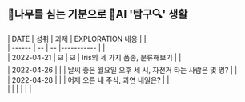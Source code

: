 ## 🌳나무를 심는 기분으로 🤖AI '탐구🔍' 생활  
| DATE | 성취 | 과제 | EXPLORATION 내용 |   |  
| ------ | -- | -- |----------- |   |  
| 2022-04-21 | ☑️ | ☑️ | Iris의 세 가지 품종, 분류해보기 |   |  
| 2022-04-26 |  |  | 날씨 좋은 월요일 오후 세 시, 자전거 타는 사람은 몇 명? |   |  
| 2022-04-28 |  |  | 어제 오른 내 주식, 과연 내일은? |   |  
|  |  |  |   |   |  
